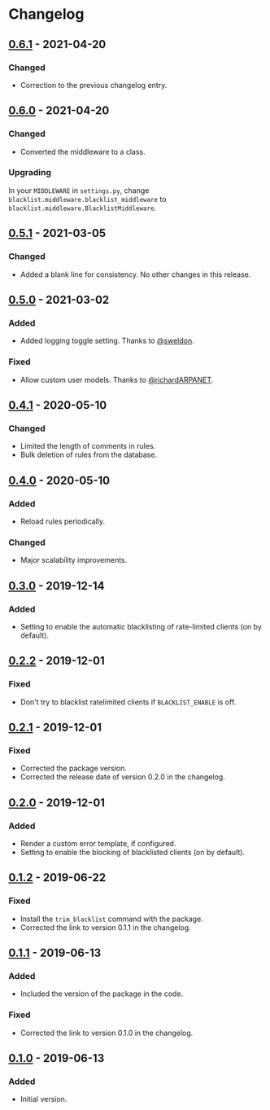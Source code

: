 # Changelog

## [0.6.1] - 2021-04-20
### Changed
- Correction to the previous changelog entry.

## [0.6.0] - 2021-04-20
### Changed
- Converted the middleware to a class.

### Upgrading
In your `MIDDLEWARE` in `settings.py`,
change `blacklist.middleware.blacklist_middleware` to `blacklist.middleware.BlacklistMiddleware`.

## [0.5.1] - 2021-03-05
### Changed
- Added a blank line for consistency. No other changes in this release.

## [0.5.0] - 2021-03-02
### Added
- Added logging toggle setting. Thanks to [@sweldon](https://github.com/sweldon).
### Fixed
- Allow custom user models. Thanks to [@richardARPANET](https://github.com/richardARPANET).

## [0.4.1] - 2020-05-10
### Changed
- Limited the length of comments in rules.
- Bulk deletion of rules from the database.

## [0.4.0] - 2020-05-10
### Added
- Reload rules periodically.
### Changed
- Major scalability improvements.

## [0.3.0] - 2019-12-14
### Added
- Setting to enable the automatic blacklisting of rate-limited clients (on by default).

## [0.2.2] - 2019-12-01
### Fixed
- Don't try to blacklist ratelimited clients if `BLACKLIST_ENABLE` is off.

## [0.2.1] - 2019-12-01
### Fixed
- Corrected the package version.
- Corrected the release date of version 0.2.0 in the changelog.

## [0.2.0] - 2019-12-01
### Added
- Render a custom error template, if configured.
- Setting to enable the blocking of blacklisted clients (on by default).

## [0.1.2] - 2019-06-22
### Fixed
- Install the `trim_blacklist` command with the package.
- Corrected the link to version 0.1.1 in the changelog.

## [0.1.1] - 2019-06-13
### Added
- Included the version of the package in the code.

### Fixed
- Corrected the link to version 0.1.0 in the changelog.

## [0.1.0] - 2019-06-13
### Added
- Initial version.

[0.6.1]: https://github.com/vsemionov/django-blacklist/compare/0.6.0...0.6.1
[0.6.0]: https://github.com/vsemionov/django-blacklist/compare/0.5.1...0.6.0
[0.5.1]: https://github.com/vsemionov/django-blacklist/compare/0.5.0...0.5.1
[0.5.0]: https://github.com/vsemionov/django-blacklist/compare/0.4.1...0.5.0
[0.4.1]: https://github.com/vsemionov/django-blacklist/compare/0.4.0...0.4.1
[0.4.0]: https://github.com/vsemionov/django-blacklist/compare/0.3.0...0.4.0
[0.3.0]: https://github.com/vsemionov/django-blacklist/compare/0.2.2...0.3.0
[0.2.2]: https://github.com/vsemionov/django-blacklist/compare/0.2.1...0.2.2
[0.2.1]: https://github.com/vsemionov/django-blacklist/compare/0.2.0...0.2.1
[0.2.0]: https://github.com/vsemionov/django-blacklist/compare/0.1.2...0.2.0
[0.1.2]: https://github.com/vsemionov/django-blacklist/compare/0.1.1...0.1.2
[0.1.1]: https://github.com/vsemionov/django-blacklist/compare/0.1.0...0.1.1
[0.1.0]: https://github.com/vsemionov/django-blacklist/releases/tag/0.1.0
